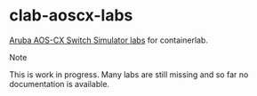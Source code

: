# clab-aoscx-labs
[Aruba AOS-CX Switch Simulator labs](https://community.arubanetworks.com/discussion/using-the-aos-cx-switch-simulator-lab-guides) for containerlab.

>[!NOTE]
>This is work in progress. Many labs are still missing and so far no documentation is available. 
